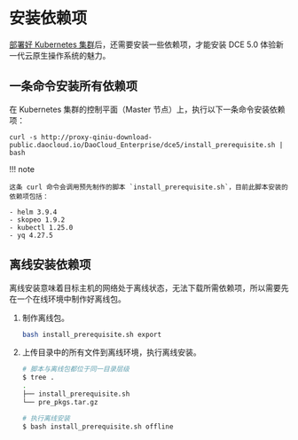 # 安装依赖项

[部署好 Kubernetes 集群](install-k8s.md)后，还需要安装一些依赖项，才能安装 DCE 5.0 体验新一代云原生操作系统的魅力。

## 一条命令安装所有依赖项

在 Kubernetes 集群的控制平面（Master 节点）上，执行以下一条命令安装依赖项：

```shell
curl -s http://proxy-qiniu-download-public.daocloud.io/DaoCloud_Enterprise/dce5/install_prerequisite.sh | bash
```

!!! note

    这条 curl 命令会调用预先制作的脚本 `install_prerequisite.sh`，目前此脚本安装的依赖项包括：

    - helm 3.9.4
    - skopeo 1.9.2
    - kubectl 1.25.0
    - yq 4.27.5

## 离线安装依赖项

离线安装意味着目标主机的网络处于离线状态，无法下载所需依赖项，所以需要先在一个在线环境中制作好离线包。

1. 制作离线包。

    ```bash
    bash install_prerequisite.sh export
    ```

2. 上传目录中的所有文件到离线环境，执行离线安装。

    ``` bash
    # 脚本与离线包都位于同一目录层级
    $ tree .
    .
    ├── install_prerequisite.sh
    └── pre_pkgs.tar.gz

    # 执行离线安装
    $ bash install_prerequisite.sh offline
    ```
